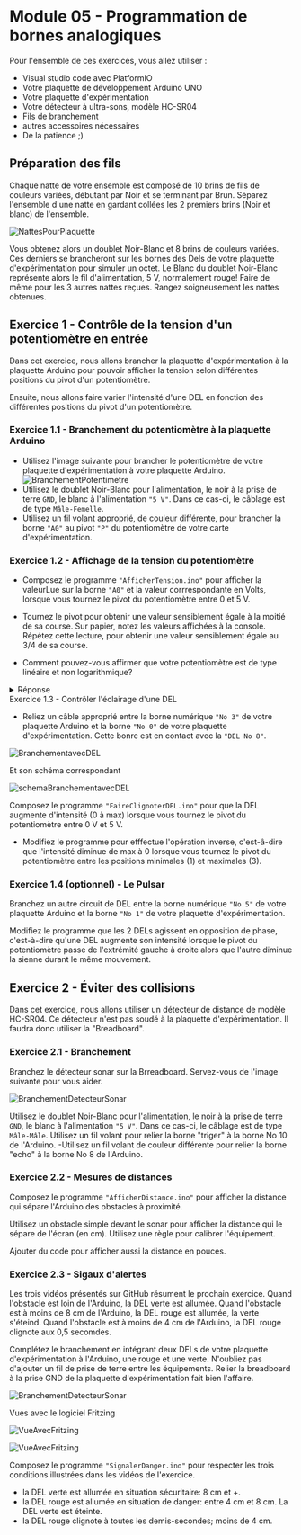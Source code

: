 # Module 05 - Programmation de bornes analogiques

Pour l'ensemble de ces exercices, vous allez utiliser :

- Visual studio code avec PlatformIO
- Votre plaquette de développement Arduino UNO
- Votre plaquette d'expérimentation
- Votre détecteur à ultra-sons, modèle HC-SR04
- Fils de branchement 
- autres accessoires nécessaires 
- De la patience ;)

## Préparation des fils

Chaque natte de votre ensemble est composé de 10 brins de fils de couleurs variées, débutant par Noir et se terminant par Brun. Séparez l'ensemble d'une natte en gardant collées les 2 premiers brins (Noir et blanc) de l'ensemble. 

![NattesPourPlaquette](img/NattesPourPlaquette.png)

Vous obtenez alors un doublet Noir-Blanc et 8 brins de couleurs variées. Ces derniers se brancheront sur les bornes des Dels de votre plaquette d'expérimentation pour simuler un octet.
Le Blanc du doublet Noir-Blanc représente alors le fil d'alimentation, 5 V, normalement rouge! 
Faire de même pour les 3 autres nattes reçues. Rangez soigneusement les nattes obtenues.

## Exercice 1 - Contrôle de la tension d'un potentiomètre en entrée

Dans cet exercice, nous allons brancher la plaquette d'expérimentation à la plaquette Arduino pour pouvoir afficher la tension selon différentes positions du pivot d'un potentiomètre.

Ensuite, nous allons faire varier l'intensité d'une DEL en fonction des différentes positions du pivot d'un potentiomètre.

### Exercice 1.1 - Branchement du potentiomètre à la plaquette Arduino

- Utilisez l'image suivante pour brancher le potentiomètre de votre plaquette d'expérimentation à votre plaquette Arduino.
![BranchementPotentimetre](img/PotentiometreEtConsole.png)
- Utilisez le doublet Noir-Blanc pour l'alimentation, le noir à la prise de terre  ``` GND ```, le blanc à l'alimentation ```"5 V"```. Dans ce cas-ci, le câblage  est de type  ```Mâle-Femelle```.
- Utilisez un fil volant approprié, de couleur différente, pour brancher la borne  ```"A0"``` au pivot  ```"P"``` du potentiomètre de votre carte d'expérimentation.

### Exercice 1.2 - Affichage de la tension du potentiomètre

- Composez le programme ```"AfficherTension.ino"``` pour afficher la valeurLue sur la borne ```"A0"``` et la valeur corrrespondante en Volts, lorsque vous tournez le pivot du potentiomètre entre 0 et 5 V.

- Tournez le pivot pour obtenir une valeur sensiblement égale à la moitié de sa course. Sur papier, notez les valeurs affichées à la console. Répétez cette lecture, pour obtenir une valeur sensiblement égale au 3/4 de sa course.
- Comment pouvez-vous affirmer que votre potentiomètre est de type linéaire et non logarithmique?
<details>
    <summary>Réponse</summary>

   En collectant et traçant un graphique de plusieurs positions du pivot, le résultat donne une droite.

</details

### Exercice 1.3 -  Contrôler l'éclairage d'une DEL

- Reliez un câble approprié entre la borne numérique ```"No 3"``` de votre plaquette Arduino et la borne ```"No 0"``` de votre plaquette d'expérimentation. Cette bonre est en contact avec la ```"DEL No 8"```. 

![BranchementavecDEL](img/PotentiometreEtUneDEL.png)

Et son schéma correspondant


![schemaBranchementavecDEL](img/schemaPotentimetreUneDEL.png)

Composez le programme ```"FaireClignoterDEL.ino"``` pour que la DEL augmente d'intensité (0 à max) lorsque vous tournez le pivot du potentiomètre entre 0 V et 5 V.
- Modifiez le programme pour efffectue l'opération inverse, c'est-â-dire que l'intensité diminue de max à 0 lorsque vous tournez le pivot du potentiomètre entre les positions minimales (1) et maximales (3). 

### Exercice 1.4 (optionnel) -  Le Pulsar

Branchez un autre circuit de DEL entre la borne numérique ```"No 5"``` de votre plaquette Arduino et la borne ```"No 1"``` de votre plaquette d'expérimentation.

Modifiez le programme que les 2 DELs agissent en opposition de phase, c'est-à-dire qu'une DEL augmente son intensité lorsque le pivot du potentiomètre passe de l'extrémité gauche à droite alors  que l'autre diminue la sienne durant le même mouvement.

## Exercice 2 -  Éviter des collisions

Dans cet exercice, nous allons utiliser  un détecteur de distance de modèle HC-SR04. Ce détecteur n'est pas soudé à la plaquette d'expérimentation. Il faudra donc utiliser la "Breadboard".

### Exercice 2.1  - Branchement

Branchez le détecteur sonar sur la Brreadboard. Servez-vous de l'image suivante pour vous aider.

![BranchementDetecteurSonar](img/CircuitHC-SR04.png)

Utilisez le doublet Noir-Blanc pour l'alimentation, le noir à la prise de terre  ``` GND ```, le blanc à l'alimentation ```"5 V"```. Dans ce cas-ci, le câblage  est de type  ```Mâle-Mâle```.
Utilisez un fil volant pour relier la borne "triger" à la borne No 10 de l'Arduino.
-Utilisez un fil volant de couleur différente pour relier la borne "echo" à la borne No 8 de l'Arduino.

### Exercice 2.2  - Mesures de distances

Composez le programme ```"AfficherDistance.ino"``` pour afficher la distance qui sépare l'Arduino des obstacles à proximité.

Utilisez un obstacle simple devant le sonar pour afficher la distance qui le sépare de l'écran (en cm). Utilisez une règle pour calibrer l'équipement.

Ajouter du code pour afficher aussi la distance en pouces.

### Exercice 2.3  - Sigaux d'alertes

Les trois vidéos présentés sur GitHub résument le prochain exercice.
Quand l'obstacle est loin de l'Arduino, la DEL verte est allumée.
Quand l'obstacle est à moins de 8 cm de l'Arduino, la DEL rouge est allumée, la verte s'éteind.
Quand l'obstacle est à moins de 4 cm de l'Arduino, la DEL rouge clignote aux 0,5 secomdes.

Complétez le branchement en intégrant deux DELs de votre plaquette d'expérimentation à l'Arduino, une rouge et une verte. N'oubliez pas d'ajouter un fil de prise de terre entre les équipements. Relier la breadboard à la prise GND de la plaquette d'expérimentation fait bien l'affaire.

![BranchementDetecteurSonar](img/CircuitHC-SR04_Et_2LEDs.png)

Vues avec le logiciel Fritzing

![VueAvecFritzing](img/schemaHC-SR04_Et_2LEDsVUeFritzing.png)


![VueAvecFritzing](img/CircuitHC-SR04_Et_2LEDsVUeFritzing.png)


 Composez le programme ```"SignalerDanger.ino"``` pour respecter les trois conditions illustrées dans les vidéos de l'exercice.
- la DEL verte est allumée en situation sécuritaire: 8 cm et +.
- la DEL rouge est allumée en situation de danger: entre 4 cm et 8 cm. La DEL verte est éteinte.
- la DEL rouge clignote à toutes les demis-secondes; moins de 4 cm.